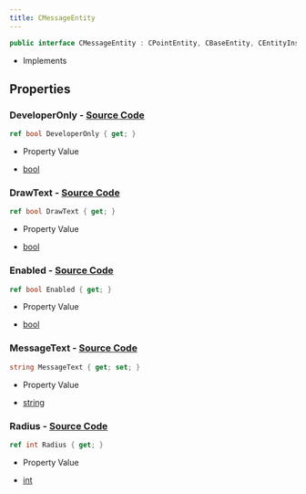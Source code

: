 ```yaml
---
title: CMessageEntity
---
```


```csharp
public interface CMessageEntity : CPointEntity, CBaseEntity, CEntityInstance, ISchemaClass<CEntityInstance>, ISchemaClass<CBaseEntity>, ISchemaClass<CPointEntity>, ISchemaClass<CMessageEntity>, ISchemaField, ISchemaClass, INativeHandle
```

- Implements

## Properties

### **DeveloperOnly** - [Source Code](https://github.com/swiftly-solution/swiftlys2/blob/main/managed/src/SwiftlyS2.Generated/Schemas/Interfaces/CMessageEntity.cs#L22)

```csharp
ref bool DeveloperOnly { get; }
```

- Property Value

- [bool](https://learn.microsoft.com/dotnet/api/system.boolean)

### **DrawText** - [Source Code](https://github.com/swiftly-solution/swiftlys2/blob/main/managed/src/SwiftlyS2.Generated/Schemas/Interfaces/CMessageEntity.cs#L20)

```csharp
ref bool DrawText { get; }
```

- Property Value

- [bool](https://learn.microsoft.com/dotnet/api/system.boolean)

### **Enabled** - [Source Code](https://github.com/swiftly-solution/swiftlys2/blob/main/managed/src/SwiftlyS2.Generated/Schemas/Interfaces/CMessageEntity.cs#L24)

```csharp
ref bool Enabled { get; }
```

- Property Value

- [bool](https://learn.microsoft.com/dotnet/api/system.boolean)

### **MessageText** - [Source Code](https://github.com/swiftly-solution/swiftlys2/blob/main/managed/src/SwiftlyS2.Generated/Schemas/Interfaces/CMessageEntity.cs#L18)

```csharp
string MessageText { get; set; }
```

- Property Value

- [string](https://learn.microsoft.com/dotnet/api/system.string)

### **Radius** - [Source Code](https://github.com/swiftly-solution/swiftlys2/blob/main/managed/src/SwiftlyS2.Generated/Schemas/Interfaces/CMessageEntity.cs#L16)

```csharp
ref int Radius { get; }
```

- Property Value

- [int](https://learn.microsoft.com/dotnet/api/system.int32)

